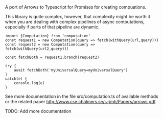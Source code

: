 A port of Arrows to Typescript for Promises for creating compuations.

This library is quite complex, however, that complexity might be worth it
when you are dealing with complex pipelines of async computations, especially
if parts of that pipeline are dynamic.

```
import {Computation} from 'computation'
const request1 = new Computation(query => fetch(withQuery(url,query)))
const request2 = new Computation(query => fetch(withQuery(url2,query)))

const fetchBoth = request1.branch(request2)

try {
    await fetchBoth('myUniversalQuery=myUniversalQuery')
}
catch(e) {
    console.log(e)
}
```

See more documentation in the file src/computation.ts of available methods or
the related paper http://www.cse.chalmers.se/~rjmh/Papers/arrows.pdf.

TODO:
Add more documentation
